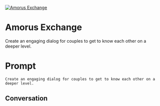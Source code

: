 
[![Amorus Exchange](https://flow-prompt-covers.s3.us-west-1.amazonaws.com/icon/minimalist/mini_9.png)]()
# Amorus Exchange 
Create an engaging dialog for couples to get to know each other on a deeper level.

# Prompt

```
Create an engaging dialog for couples to get to know each other on a deeper level.
```

## Conversation




